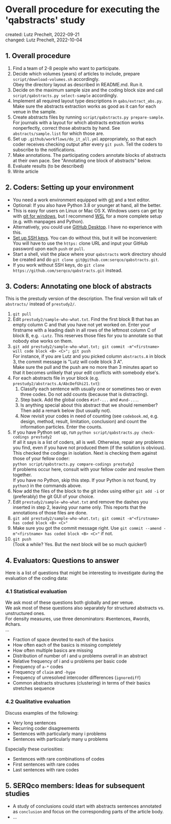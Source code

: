 # Overall procedure for executing the 'qabstracts' study

created: Lutz Prechelt, 2022-09-21  
changed: Lutz Prechelt, 2022-10-04 


## 1. Overall procedure

1. Find a team of 2-8 people who want to participate.
2. Decide which volumes (years) of articles to include,
   prepare `script/download-volumes.sh` accordingly.  
   Obey the directory layout as described in README.md.
   Run it.
3. Decide on the maximum sample size and the coding block size and call
   `script/qabstracts.py select-sample` accordingly.
4. Implement all required layout type descriptions in `qabs/extract_abs.py`.
   Make sure the abstracts extraction works as good as it can for each venue in the sample.
5. Create abstracts files by running
   `script/qabstracts.py prepare-sample`.  
   For journals with a layout for which abstracts extraction works nonperfectly,
   correct those abstracts by hand. See `abstracts/sample.list` for which those are.
6. Set up `.github/workflows/do_it_all.yml` appropriately, so that each coder receives
   checking output after every `git push`.
   Tell the coders to subscribe to the notifications.
7. Make annotations. 
   The participating coders annotate blocks of abstracts at their own pace.
   See "Annotating one block of abstracts" below.
8. Evaluate results (to be described)
9. Write article


## 2. Coders: Setting up your environment

- You need a work environment equipped with 
  [git](https://git-scm.com/book/en/v2) and a text editor.
- Optional: If you also have Python 3.8 or younger at hand, all the better.
- This is easy for users on Linux or Mac OS X.
  Windows users can get by with 
  [git for windows](https://gitforwindows.org/), 
  but I recommend
  [WSL](https://learn.microsoft.com/en-us/windows/wsl/install)
  for a more complete setup (e.g. with manpages and Python).
- Alternatively, you could use [GitHub Desktop](https://desktop.github.com/).
  I have no experience with this.
- [Set up SSH keys](https://docs.github.com/en/authentication/connecting-to-github-with-ssh/generating-a-new-ssh-key-and-adding-it-to-the-ssh-agent).
  You can do without this, but it will be inconvenient:
  You will have to use the `https:` clone URL and input your GitHub password upon each `push` or `pull`.
- Start a shell, visit the place where your `qabstracts` work directory should be created and do
  `git clone git@github.com:serqco/qabstracts.git`.
- If you work without SSH keys, do
  `git clone https://github.com/serqco/qabstracts.git` instead.


## 3. Coders: Annotating one block of abstracts

This is the prestudy version of the description.
The final version will talk of `abstracts/` instead of `prestudy2/`.

1. `git pull`
2. Edit `prestudy2/sample-who-what.txt`.
   Find the first block B that has an empty column C and that you have not yet worked on.
   Enter your firstname with a leading dash in all rows of the leftmost column C of block B,
   e.g. `-Lutz`. This reserves those files for you to annotate so that nobody else works on them.
3. `git add prestudy2/sample-who-what.txt; git commit -m"<firstname> will code block <B> <C>"; git push`    
   For instance, if you are Lutz and you picked column `abstracts.A` in block 3, 
   the commit message is "Lutz will code block 3 A".  
   Make sure the pull and the push are no more than 3 minutes apart so that it becomes
   unlikely that your edit conflicts with somebody else's.
4. For each abstracts file in your block (e.g. `prestudy2/abstracts.A/AbcDefGhi21.txt`):
   1. Classify each sentence with usually one or sometimes two or even three codes.
      Do not add counts (because that is distracting).
   2. Step back. Add the global codes `#inf-...` and `#und-...`.
   3. Is anything special about this abstract that we should remember?
      Then add a remark below (but usually not).
   4. Now revisit your codes in need of counting (see `codebook.md`, e.g. design, method, result, limitation,
      conclusion) and count the information particles. Enter the counts.
5. If you have Python set up, run
   `python script/qabstracts.py check-codings prestudy2`  
   If all it says is a list of coders, all is well.
   Otherwise, repair any problems you find, even if you have not produced them (if the solution is obvious).  
   This checked the codings in isolation. Next is checking them against those of your fellow coder:  
   `python script/qabstracts.py compare-codings prestudy2`  
   If problems occur here, consult with your fellow coder and resolve them together.  
   If you have no Python, skip this step.
   If your Python is not found, try `python3` in the commands above.
6. Now add the files of the block to the git index
   using either `git add -i` or (preferably) the git GUI of your choice.
7. Edit `prestudy2/sample-who-what.txt` and remove the dashes you inserted in step 2,
   leaving your name only. This reports that the annotations of those files are done.
8. `git add prestudy2/sample-who-what.txt; git commit -m"<firstname> has coded block <B> <C>"`
9. Make sure you got the commit message right.
   Use `git commit --amend -m"<firstname> has coded block <B> <C>"` if not.
10. `git push`  
    (Took a while? Yes. But the next block will be so much quicker!)


## 4. Evaluators: Questions to answer

Here is a list of questions that might be interesting to investigate
during the  evaluation of the coding data:

### 4.1 Statistical evaluation

We ask most of these questions both globally and per venue.  
We ask most of these questions also separately for structured abstracts vs. unstructured ones.    
For density measures, use three denominators: #sentences, #words, #chars.  
...

- Fraction of space devoted to each of the basics
- How often each of the basics is missing completely
- How often multiple basics are missing
- Distribution of number of i and u problems overall in an abstract
- Relative frequency of i and u problems per basic code
- Frequency of `a-*` codes
- Frequency of `claim` and `-hype`
- Frequency of unresolved intercoder differences (`ignorediff`)
- Common abstracts structures (clustering) in terms of their basics stretches sequence

### 4.2 Qualitative evaluation

Discuss examples of the following:

- Very long sentences
- Recurring coder disagreements
- Sentences with particularly many i problems
- Sentences with particularly many u problems

Especially these curiosities:

- Sentences with rare combinations of codes
- First sentences with rare codes
- Last sentences with rare codes


## 5. SERQco members: Ideas for subsequent studies

- A study of conclusions could start with abstracts sentences annotated as `conclusion`
  and focus on the corresponding parts of the article body.
- ...